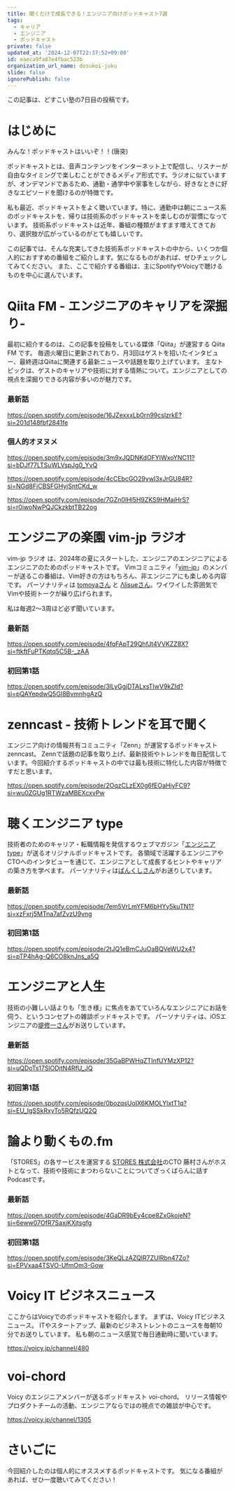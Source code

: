 ```yaml
---
title: 聞くだけで成長できる！エンジニア向けポッドキャスト7選
tags:
  - キャリア
  - エンジニア
  - ポッドキャスト
private: false
updated_at: '2024-12-07T22:37:52+09:00'
id: eaeca9fa87e4fbac523b
organization_url_name: dosukoi-juku
slide: false
ignorePublish: false
---
```

この記事は、どすこい塾の7日目の投稿です。

# はじめに
みんな！ポッドキャストはいいぞ！！(唐突)

ポッドキャストとは、音声コンテンツをインターネット上で配信し、リスナーが自由なタイミングで楽しむことができるメディア形式です。ラジオに似ていますが、オンデマンドであるため、通勤・通学中や家事をしながら、好きなときに好きなエピソードを聞けるのが特徴です。

私も最近、ポッドキャストをよく聴いています。特に、通勤中は朝にニュース系のポッドキャストを、帰りは技術系のポッドキャストを楽しむのが習慣になっています。
技術系ポッドキャストは近年、番組の種類がますます増えてきており、選択肢が広がっているのがとても嬉しいです。

この記事では、そんな充実してきた技術系ポッドキャストの中から、いくつか個人的におすすめの番組をご紹介します。気になるものがあれば、ぜひチェックしてみてください。
また、ここで紹介する番組は、主にSpotifyやVoicyで聴けるものを中心に選んでいます。

# Qiita FM - エンジニアのキャリアを深掘り-
最初に紹介するのは、この記事を投稿をしている媒体「Qiita」が運営する Qiita FM です。
毎週火曜日に更新されており、月3回はゲストを招いたインタビュー、最終週はQiitaに関連する最新ニュースや話題を取り上げています。
主なトピックは、ゲストのキャリアや技術に対する情熱について。エンジニアとしての視点を深掘りできる内容が多いのが魅力です。

### 最新話

https://open.spotify.com/episode/16JZexxxLb0rn99cslzrkE?si=201d148fbf2841fe

### 個人的オヌヌメ

https://open.spotify.com/episode/3m9xJQDNKdOFYIWxoYNC11?si=bDJf77LTSuWLVspJg0_YvQ

https://open.spotify.com/episode/4cCEbcGO29ywI3xJrGU84R?si=NGd8FjCBSFGHyjSntCKd_w

https://open.spotify.com/episode/7GZn0lHl5H9ZKS9HMaiHrS?si=r0iwoNwPQJCkzkbtTB22og

# エンジニアの楽園 vim-jp ラジオ
vim-jp ラジオ は、2024年の夏にスタートした、エンジニアのエンジニアによるエンジニアのためのポッドキャストです。
Vimコミュニティ「[vim-jp](https://vim-jp.org/docs/chat.html)」のメンバーが送るこの番組は、Vim好きの方はもちろん、非エンジニアにも楽しめる内容です。
パーソナリティは [tomoyaさん](https://x.com/tomoyaton) と [Λlisueさん](https://x.com/lambdalisue)。ワイワイした雰囲気でVimや技術トークが繰り広げられます。

私は毎週2〜3周ほど必ず聞いています。

### 最新話

https://open.spotify.com/episode/4fqFApT29QhfJt4VVKZZ8X?si=ftkftFuPTKqtq5C5B-_zAA

### 初回第1話

https://open.spotify.com/episode/3lLyGgjDTALxsTIwV9kZId?si=pQAYepdwQ5GI8BvmnhgAzQ

# zenncast - 技術トレンドを耳で聞く
エンジニア向けの情報共有コミュニティ「Zenn」が運営するポッドキャスト zenncast。
Zennで話題の記事を取り上げ、最新技術やトレンドを毎日配信しています。今回紹介するポッドキャストの中では最も技術に特化した内容が特徴ですだと思います。

https://open.spotify.com/episode/2OqzCLzEX0g6fEOaHiyFC9?si=wu0ZGUg1RTWzaMBEXcxvPw

# 聴くエンジニア type
技術者のためのキャリア・転職情報を発信するウェブマガジン「[エンジニアtype](https://type.jp/et/feature/)」が送るオリジナルポッドキャストです。
各領域で活躍するエンジニアやCTOへのインタビューを通じて、エンジニアとして成長するヒントやキャリアの築き方を学べます。
パーソナリティは[ばんくしさん](https://x.com/vaaaaanquish)がお送りしています。

### 最新話

https://open.spotify.com/episode/7em5VrLmYFM6bHYy5kuTN1?si=xzFxrj5MTna7afZvzU9vng

### 初回第1話

https://open.spotify.com/episode/2tJQ1eBmCJuOaBQVeWU2x4?si=pTP4hAg-Q6CO8knJns_a5Q

# エンジニアと人生
技術の小難しい話よりも「生き様」に焦点をあてていろんなエンジニアにお話を伺う、というコンセプトの雑談ポッドキャストです。
パーソナリティは、iOSエンジニアの[堤修一さん](https://x.com/shu223)がお送りしています。

### 最新話

https://open.spotify.com/episode/35GaBPWHqZTInfUYMzXP12?si=uQDoTs17SlODjtN4RfU_JQ

### 初回第1話

https://open.spotify.com/episode/0bozqsUoIX6KMOLYlxtT1q?si=EU_IgSSkRxyTo5RQfzUQ2Q

# 論より動くもの.fm
「STORES」の各サービスを運営する [STORES 株式会社](https://www.st.inc)のCTO 藤村さんがホストとなって、技術や技術にまつわらないことについてざっくばらんに話すPodcastです。

### 最新話

https://open.spotify.com/episode/4GaDR9bEy4cpe8ZxGkojeN?si=6eww07OfR7SaxjKXjtsgfg

### 初回第1話

https://open.spotify.com/episode/3KeQLzAZQIR7ZUlRbn47Zo?si=EPVxaa4TSVO-UfmOm3-Gow

# Voicy IT ビジネスニュース
ここからはVoicyでのポッドキャストを紹介します。
まずは、Voicy ITビジネスニュース。
ITやスタートアップ、最新のビジネストレントのニュースを毎朝10分でお送りしています。
私も朝のニュース感覚で毎日通勤時に聞いています。

https://voicy.jp/channel/480

# voi-chord
Voicy のエンジニアメンバーが送るポッドキャスト voi-chord。
リリース情報やプロダクトチームの活動、エンジニアならではの視点での雑談が中心です。

https://voicy.jp/channel/1305


# さいごに
今回紹介したのは個人的にオススメするポッドキャストです。
気になる番組があれば、ぜひ一度聴いてみてください！
